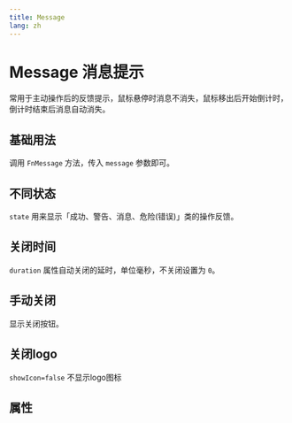```yaml
---
title: Message
lang: zh
---
```


<script setup lang="ts">
  import props from "../../../example/message/description/zh-props.ts";
  import slots from "../../../example/message/description/zh-slots.ts";
</script>

# Message 消息提示
常用于主动操作后的反馈提示，鼠标悬停时消息不消失，鼠标移出后开始倒计时，倒计时结束后消息自动消失。

## 基础用法

调用 ```FnMessage``` 方法，传入 ```message``` 参数即可。
<demo src="../../../example/message/base.vue"></demo>

## 不同状态

```state``` 用来显示「成功、警告、消息、危险(错误)」类的操作反馈。
<demo src="../../../example/message/type.vue"></demo>

## 关闭时间

```duration``` 属性自动关闭的延时，单位毫秒，不关闭设置为 ```0```。
<demo src="../../../example/message/time.vue"></demo>

## 手动关闭

显示关闭按钮。
<demo src="../../../example/message/close.vue"></demo>

## 关闭logo

```showIcon=false``` 不显示logo图标
<demo src="../../../example/message/icon.vue"></demo>

## 属性

<table-block type="propsZh" :data="props"></table-block>
